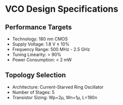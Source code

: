 # VCO Design Specifications

## Performance Targets
- Technology: 180 nm CMOS
- Supply Voltage: 1.8 V ± 10%
- Frequency Range: 500 MHz - 2.5 GHz
- Tuning Linearity: > 90%
- Power Consumption: < 2 mW

## Topology Selection
- Architecture: Current-Starved Ring Oscillator
- Number of Stages: 5
- Transistor Sizing: Wp=2μ, Wn=1μ, L=180n
